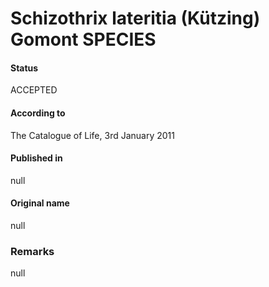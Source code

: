 # Schizothrix lateritia (Kützing) Gomont SPECIES

#### Status
ACCEPTED

#### According to
The Catalogue of Life, 3rd January 2011

#### Published in
null

#### Original name
null

### Remarks
null